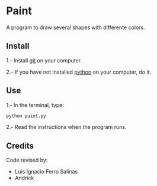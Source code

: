 # Paint
A program to draw several shapes with differente colors.

## Install
1.- Install [git] on your computer.

2.- If you have not installed [python] on your computer, do it.

## Use
1.- In the terminal, type:
```sh
python paint.py
```

2.- Read the instructions when the program runs.

## Credits
Code revised by:
- Luis Ignacio Ferro Salinas
- Andrick

[git]: <https://git-scm.com/book/en/v2/Getting-Started-Installing-Git>
[python]: <https://www.python.org/downloads/>
